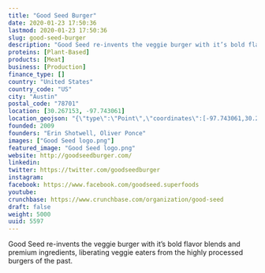 ```yaml
---
title: "Good Seed Burger"
date: 2020-01-23 17:50:36
lastmod: 2020-01-23 17:50:36
slug: good-seed-burger
description: "Good Seed re-invents the veggie burger with it’s bold flavor blends and premium ingredients, liberating veggie eaters from the highly processed burgers of the past."
proteins: [Plant-Based]
products: [Meat]
business: [Production]
finance_type: []
country: "United States"
country_code: "US"
city: "Austin"
postal_code: "78701"
location: [30.267153, -97.743061]
location_geojson: "{\"type\":\"Point\",\"coordinates\":[-97.743061,30.267153]}"
founded: 2009
founders: "Erin Shotwell, Oliver Ponce"
images: ["Good Seed logo.png"]
featured_image: "Good Seed logo.png"
website: http://goodseedburger.com/
linkedin: 
twitter: https://twitter.com/goodseedburger
instagram: 
facebook: https://www.facebook.com/goodseed.superfoods
youtube: 
crunchbase: https://www.crunchbase.com/organization/good-seed
draft: false
weight: 5000
uuid: 5597
---
```

Good Seed re-invents the veggie burger with it’s bold flavor blends and premium ingredients, liberating veggie eaters from the highly processed burgers of the past.
